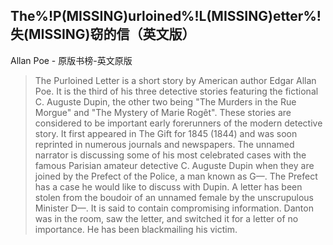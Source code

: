 ## The%!P(MISSING)urloined%!L(MISSING)etter%!失(MISSING)窃的信（英文版）

Allan Poe  -  原版书榜-英文原版

> The Purloined Letter is a short story by American author Edgar Allan Poe. It is the third of his three detective stories featuring the fictional C. Auguste Dupin, the other two being "The Murders in the Rue Morgue" and "The Mystery of Marie Rogêt". These stories are considered to be important early forerunners of the modern detective story. It first appeared in The Gift for 1845 (1844) and was soon reprinted in numerous journals and newspapers. The unnamed narrator is discussing  some of his most celebrated cases with the famous Parisian amateur detective C. Auguste Dupin when they are joined by the Prefect of the Police, a man known as G—. The Prefect has a case he would like to discuss with Dupin. A letter has been stolen from the boudoir of an unnamed female by the unscrupulous Minister D—. It is said to contain compromising information. Danton was in the room, saw the letter, and switched it for a letter of no importance. He has been blackmailing his victim.
